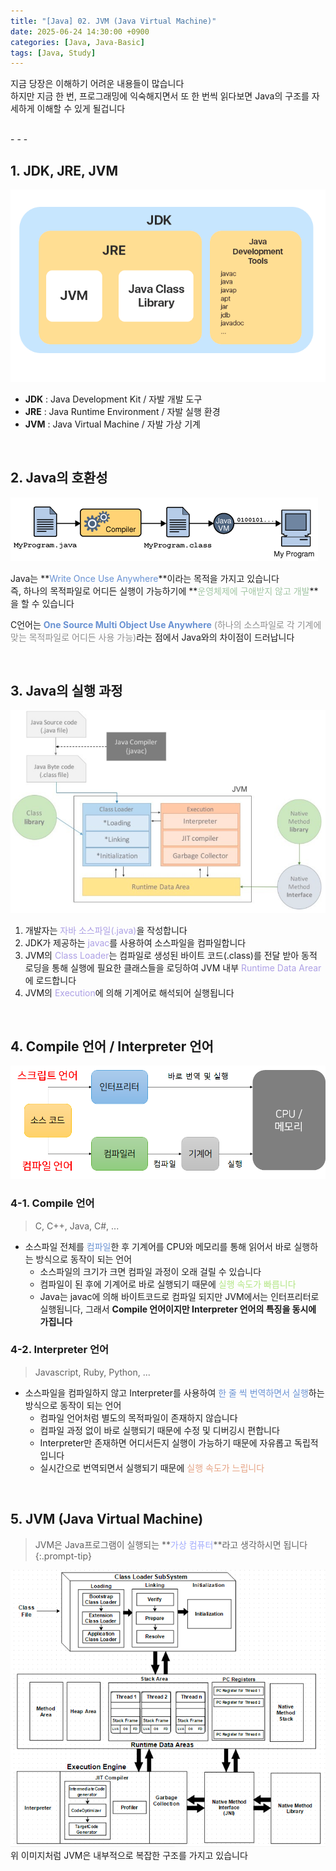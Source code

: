 ```yaml
---
title: "[Java] 02. JVM (Java Virtual Machine)"
date: 2025-06-24 14:30:00 +0900
categories: [Java, Java-Basic]
tags: [Java, Study]
---
```


지금 당장은 이해하기 어려운 내용들이 많습니다   
하지만 지금 한 번, 프로그래밍에 익숙해지면서 또 한 번씩 읽다보면 Java의 구조를 자세하게 이해할 수 있게 될겁니다   

<br>
- - -

## 1. JDK, JRE, JVM   
![img](/assets/img/postimg/postimg028.png)   

- **JDK** : Java Development Kit / 자발 개발 도구   
- **JRE** : Java Runtime Environment / 자발 실행 환경   
- **JVM** : Java Virtual Machine / 자발 가상 기계   
   
<br>

## 2. Java의 호환성   
![img](/assets/img/postimg/postimg029.png)   

Java는 **<span style="color: rgb(105, 146, 211);">Write Once Use Anywhere</span>**이라는 목적을 가지고 있습니다   
즉, 하나의 목적파일로 어디든 실행이 가능하기에 **<span style="color: rgb(161, 197, 163)">운영체제에 구애받지 않고 개발</span>**을 할 수 있습니다   
   
C언어는 **<span style="color: rgb(105, 146, 211);">One Source Multi Object Use Anywhere</span>** <span style="color: rgb(143, 143, 143);">(하나의 소스파일로 각 기계에 맞는 목적파일로 어디든 사용 가능)</span>라는 점에서 Java와의 차이점이 드러납니다   
   
<br>

## 3. Java의 실행 과정   
![img](/assets/img/postimg/postimg030.png)   

1. 개발자는 <span style="color: rgb(173, 160, 229);">자바 소스파일(.java)</span>을 작성합니다   
2. JDK가 제공하는 <span style="color: rgb(173, 160, 229);">javac</span>를 사용하여 소스파일을 컴파일합니다   
3. JVM의 <span style="color: rgb(173, 160, 229);">Class Loader</span>는 컴파일로 생성된 바이트 코드(.class)를 전달 받아 동적 로딩을 통해 실행에 필요한 클래스들을 로딩하여 JVM 내부 <span style="color: rgb(173, 160, 229);">Runtime Data Arear</span>에 로드합니다   
4. JVM의 <span style="color: rgb(173, 160, 229);">Execution</span>에 의해 기계어로 해석되어 실행됩니다   

<br>

## 4. Compile 언어 / Interpreter 언어   
![img](/assets/img/postimg/postimg031.png)   

### 4-1. Compile 언어   
> C, C++, Java, C#, ...   

- 소스파일 전체를 <span style="color: rgb(105, 146, 211);">컴파일</span>한 후 기계어를 CPU와 메모리를 통해 읽어서 바로 실행하는 방식으로 동작이 되는 언어   
    - 소스파일의 크기가 크면 컴파일 과정이 오래 걸릴 수 있습니다   
    - 컴파일이 된 후에 기계어로 바로 실행되기 때문에 <span style="color: rgb(179, 230, 132);">실행 속도가 빠릅니다</span>   
    - Java는 javac에 의해 바이트코드로 컴파일 되지만 JVM에서는 인터프리터로 실행됩니다, 그래서 **Compile 언어이지만 Interpreter 언어의 특징을 동시에 가집니다**   

### 4-2. Interpreter 언어   
> Javascript, Ruby, Python, ...

- 소스파일을 컴파일하지 않고 Interpreter를 사용하여 <span style="color: rgb(105, 146, 211);">한 줄 씩 번역하면서 실행</span>하는 방식으로 동작이 되는 언어   
    - 컴파일 언어처럼 별도의 목적파일이 존재하지 않습니다   
    - 컴파일 과정 없이 바로 실행되기 때문에 수정 및 디버깅시 편합니다   
    - Interpreter만 존재하면 어디서든지 실행이 가능하기 때문에 자유롭고 독립적입니다   
    - 실시간으로 번역되면서 실행되기 때문에 <span style="color: rgb(230, 163, 132);">실행 속도가 느립니다</span>   

<br>

## 5. JVM (Java Virtual Machine)   
> JVM은 Java프로그램이 실행되는 **<span style="color: rgb(163, 172, 253);">가상 컴퓨터</span>**라고 생각하시면 됩니다   
{:.prompt-tip}   

![img](/assets/img/postimg/postimg032.png)   
위 이미지처럼 JVM은 내부적으로 복잡한 구조를 가지고 있습니다   